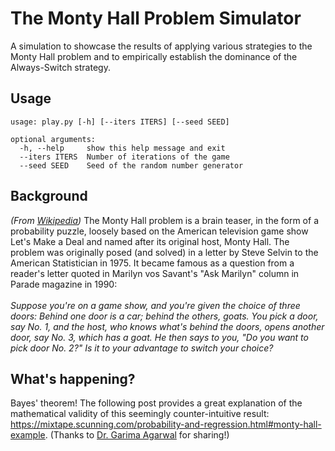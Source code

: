 # The Monty Hall Problem Simulator

A simulation to showcase the results of applying various strategies to the Monty Hall problem and to empirically establish the dominance of the Always-Switch strategy.

## Usage
```
usage: play.py [-h] [--iters ITERS] [--seed SEED]

optional arguments:
  -h, --help     show this help message and exit
  --iters ITERS  Number of iterations of the game
  --seed SEED    Seed of the random number generator
```

## Background
*(From [Wikipedia](https://en.wikipedia.org/wiki/Monty_Hall_problem))* The Monty Hall problem is a brain teaser, in the form of a probability puzzle, loosely based on the American television game show Let's Make a Deal and named after its original host, Monty Hall. The problem was originally posed (and solved) in a letter by Steve Selvin to the American Statistician in 1975. It became famous as a question from a reader's letter quoted in Marilyn vos Savant's "Ask Marilyn" column in Parade magazine in 1990:  
&nbsp;  
*Suppose you're on a game show, and you're given the choice of three doors: Behind one door is a car; behind the others, goats. You pick a door, say No. 1, and the host, who knows what's behind the doors, opens another door, say No. 3, which has a goat. He then says to you, "Do you want to pick door No. 2?" Is it to your advantage to switch your choice?*

## What's happening?
Bayes' theorem! The following post provides a great explanation of the mathematical validity of this seemingly counter-intuitive result: https://mixtape.scunning.com/probability-and-regression.html#monty-hall-example. (Thanks to [Dr. Garima Agarwal](https://sites.google.com/view/garima-agarwal) for sharing!)
